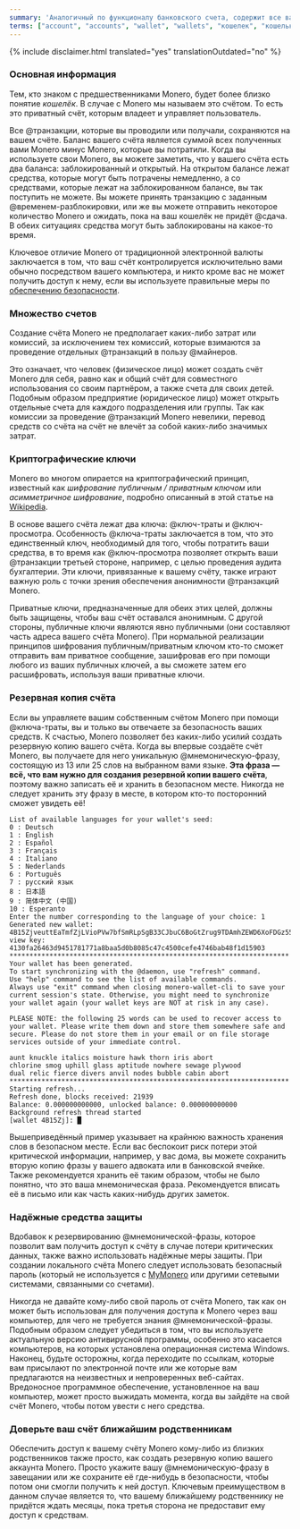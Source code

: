 ```yaml
---
summary: 'Аналогичный по функционалу банковского счета, содержит все ваши отправленные и полученные транзакции'
terms: ["account", "accounts", "wallet", "wallets", "кошелек", "кошельки", "счет", "учетная-запись", "счёте", "счёту", "счёта", "счёт"]
---
```


{% include disclaimer.html translated="yes" translationOutdated="no" %}

### Основная информация

Тем, кто знаком с предшественниками Monero, будет более близко понятие
*кошелёк*. В случае с Monero мы называем это счётом. То есть это приватный
счёт, которым владеет и управляет пользователь.

Все @транзакции, которые вы проводили или получали, сохраняются на вашем
счёте. Баланс вашего счёта является суммой всех полученных вами Monero минус
Monero, которые вы потратили. Когда вы используете свои Monero, вы можете
заметить, что у вашего счёта есть два баланса: заблокированный и
открытый. На открытом балансе лежат средства, которые могут быть потрачены
немедленно, а со средствами, которые лежат на заблокированном балансе, вы
так поступить не можете. Вы можете принять транзакцию с заданным
@временем-разблокировки, или же вы можете отправить некоторое количество
Monero и ожидать, пока на ваш кошелёк не придёт @сдача. В обеих ситуациях
средства могут быть заблокированы на какое-то время.

Ключевое отличие Monero от традиционной электронной валюты заключается в
том, что ваш счёт контролируется исключительно вами обычно посредством
вашего компьютера, и никто кроме вас не может получить доступ к нему, если
вы используете правильные меры по [обеспечению
безопасности](#practicing-good-security).

### Множество счетов

Создание счёта Monero не предполагает каких-либо затрат или комиссий, за
исключением тех комиссий, которые взимаются за проведение отдельных
@транзакций в пользу @майнеров.

Это означает, что человек (физическое лицо) может создать счёт Monero для
себя, равно как и общий счёт для совместного использования со своим
партнёром, а также счета для своих детей. Подобным образом предприятие
(юридическое лицо) может открыть отдельные счета для каждого подразделения
или группы. Так как комиссии за проведение @транзакций Monero невелики,
перевод средств со счёта на счёт не влечёт за собой каких-либо значимых
затрат.

### Криптографические ключи

Monero во многом опирается на криптографический принцип, известный как
*шифрование публичным / приватным ключом* или *асимметричное шифрование*,
подробно описанный в этой статье на
[Wikipedia](https://en.wikipedia.org/wiki/Public-key_cryptography).

В основе вашего счёта лежат два ключа: @ключ-траты и
@ключ-просмотра. Особенность @ключа-траты заключается в том, что это
единственный ключ, необходимый для того, чтобы потратить ваши средства, в то
время как @ключ-просмотра позволяет открыть ваши @транзакции третьей
стороне, например, с целью проведения аудита бухгалтерии. Эти ключи,
привязанные к вашему счёту, также играют важную роль с точки зрения
обеспечения анонимности @транзакций Monero.

Приватные ключи, предназначенные для обеих этих целей, должны быть защищены,
чтобы ваш счёт оставался анонимным. С другой стороны, публичные ключи
являются явно публичными (они составляют часть адреса вашего счёта
Monero). При нормальной реализации принципов шифрования публичным/приватным
ключом кто-то сможет отправить вам приватное сообщение, зашифровав его при
помощи любого из ваших публичных ключей, а вы сможете затем его
расшифровать, используя ваши приватные ключи.

### Резервная копия счёта

Если вы управляете вашим собственным счётом Monero при помощи @ключа-траты,
вы и только вы отвечаете за безопасность ваших средств. К счастью, Monero
позволяет без каких-либо усилий создать резервную копию вашего счёта. Когда
вы впервые создаёте счёт Monero, вы получаете для него уникальную
@мнемоническую-фразу, состоящую из 13 или 25 слов на выбранном вами
языке. **Эта фраза — всё, что вам нужно для создания резервной копии вашего
счёта**, поэтому важно записать её и хранить в безопасном месте. Никогда не
следует хранить эту фразу в месте, в котором кто-то посторонний сможет
увидеть её!

```
List of available languages for your wallet's seed:
0 : Deutsch
1 : English
2 : Español
3 : Français
4 : Italiano
5 : Nederlands
6 : Português
7 : русский язык
8 : 日本語
9 : 简体中文 (中国)
10 : Esperanto
Enter the number corresponding to the language of your choice: 1
Generated new wallet: 4B15ZjveuttEaTmfZjLVioPVw7bfSmRLpSgB33CJbuC6BoGtZrug9TDAmhZEWD6XoFDGz55bgzisT9Dnv61sbsA6Sa47TYu
view key: 4130fa26463d9451781771a8baa5d0b8085c47c4500cefe4746bab48f1d15903
**********************************************************************
Your wallet has been generated.
To start synchronizing with the @daemon, use "refresh" command.
Use "help" command to see the list of available commands.
Always use "exit" command when closing monero-wallet-cli to save your
current session's state. Otherwise, you might need to synchronize
your wallet again (your wallet keys are NOT at risk in any case).

PLEASE NOTE: the following 25 words can be used to recover access to your wallet. Please write them down and store them somewhere safe and secure. Please do not store them in your email or on file storage services outside of your immediate control.

aunt knuckle italics moisture hawk thorn iris abort
chlorine smog uphill glass aptitude nowhere sewage plywood
dual relic fierce divers anvil nodes bubble cabin abort
**********************************************************************
Starting refresh...
Refresh done, blocks received: 21939                            
Balance: 0.000000000000, unlocked balance: 0.000000000000
Background refresh thread started
[wallet 4B15Zj]: █
```

Вышеприведённый пример указывает на крайнюю важность хранения слов в
безопасном месте. Если вас беспокоит риск потери этой критической
информации, например, у вас дома, вы можете сохранить вторую копию фразы у
вашего адвоката или в банковской ячейке. Также рекомендуется хранить её
таким образом, чтобы не было понятно, что это ваша мнемоническая
фраза. Рекомендуется вписать её в письмо или как часть каких-нибудь других
заметок.

### Надёжные средства защиты

Вдобавок к резервированию @мнемонической-фразы, которое позволит вам
получить доступ к счёту в случае потери критических данных, также важно
использовать надёжные меры защиты. При создании локального счёта Monero
следует использовать безопасный пароль (который не используется с
[MyMonero](https://mymonero.com) или другими сетевыми системами, связанными
со счетами).

Никогда не давайте кому-либо свой пароль от счёта Monero, так как он может
быть использован для получения доступа к Monero через ваш компьютер, для
чего не требуется знания @мнемонической-фразы. Подобным образом следует
убедиться в том, что вы используете актуальную версию антивирусной
программы, особенно это касается компьютеров, на которых установлена
операционная система Windows. Наконец, будьте осторожны, когда переходите по
ссылкам, которые вам присылают по электронной почте или же которые вам
предлагаются на неизвестных и непроверенных веб-сайтах. Вредоносное
программное обеспечение, установленное на ваш компьютер, может просто
выжидать момента, когда вы зайдёте на свой счёт Monero, чтобы потом увести с
него средства.

### Доверьте ваш счёт ближайшим родственникам

Обеспечить доступ к вашему счёту Monero кому-либо из близких родственников
также просто, как создать резервную копию вашего аккаунта Monero. Просто
укажите вашу @мнемоническую-фразу в завещании или же сохраните её где-нибудь
в безопасности, чтобы потом они смогли получить к ней доступ. Ключевым
преимуществом в данном случае является то, что вашему ближайшему
родственнику не придётся ждать месяцы, пока третья сторона не предоставит
ему доступ к средствам.
